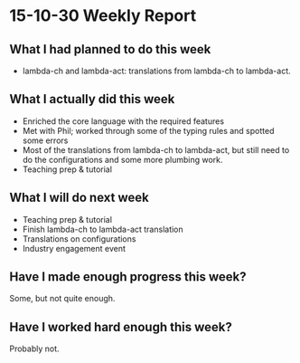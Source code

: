 # 15-10-30 Weekly Report

## What I had planned to do this week
* lambda-ch and lambda-act: translations from lambda-ch to lambda-act.

## What I actually did this week
* Enriched the core language with the required features
* Met with Phil; worked through some of the typing rules and spotted
  some errors
* Most of the translations from lambda-ch to lambda-act, but still need
  to do the configurations and some more plumbing work.
* Teaching prep & tutorial

## What I will do next week
* Teaching prep & tutorial
* Finish lambda-ch to lambda-act translation
* Translations on configurations
* Industry engagement event

## Have I made enough progress this week?
Some, but not quite enough.

## Have I worked hard enough this week?
Probably not.
